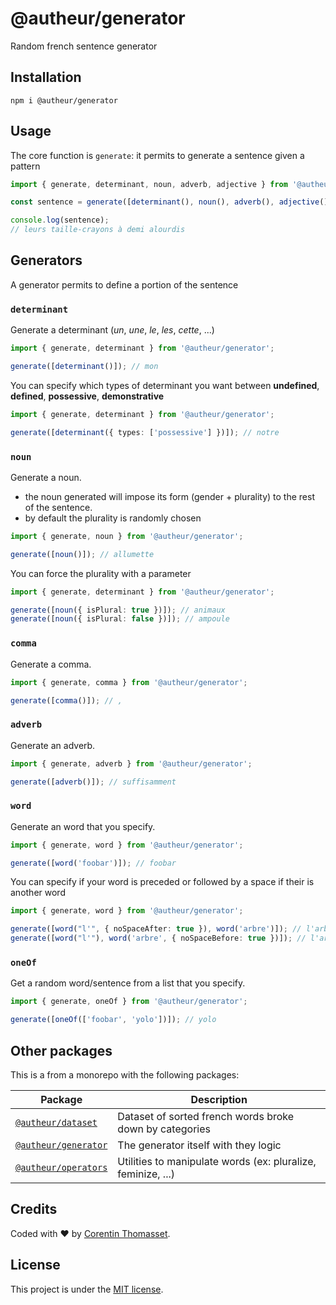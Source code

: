 # @autheur/generator

Random french sentence generator

## Installation

```
npm i @autheur/generator
```

## Usage

The core function is `generate`: it permits to generate a sentence given a pattern

```typescript
import { generate, determinant, noun, adverb, adjective } from '@autheur/generator';

const sentence = generate([determinant(), noun(), adverb(), adjective()]);

console.log(sentence);
// leurs taille-crayons à demi alourdis
```

## Generators

A generator permits to define a portion of the sentence

### `determinant`

Generate a determinant (_un_, _une_, _le_, _les_, _cette_, ...)

```typescript
import { generate, determinant } from '@autheur/generator';

generate([determinant()]); // mon
```

You can specify which types of determinant you want between **undefined**, **defined**, **possessive**, **demonstrative**

```typescript
import { generate, determinant } from '@autheur/generator';

generate([determinant({ types: ['possessive'] })]); // notre
```

### `noun`

Generate a noun.

- the noun generated will impose its form (gender + plurality) to the rest of the sentence.
- by default the plurality is randomly chosen

```typescript
import { generate, noun } from '@autheur/generator';

generate([noun()]); // allumette
```

You can force the plurality with a parameter

```typescript
import { generate, determinant } from '@autheur/generator';

generate([noun({ isPlural: true })]); // animaux
generate([noun({ isPlural: false })]); // ampoule
```

### `comma`

Generate a comma.

```typescript
import { generate, comma } from '@autheur/generator';

generate([comma()]); // ,
```

### `adverb`

Generate an adverb.

```typescript
import { generate, adverb } from '@autheur/generator';

generate([adverb()]); // suffisamment
```

### `word`

Generate an word that you specify.

```typescript
import { generate, word } from '@autheur/generator';

generate([word('foobar')]); // foobar
```

You can specify if your word is preceded or followed by a space if their is another word

```typescript
import { generate, word } from '@autheur/generator';

generate([word("l'", { noSpaceAfter: true }), word('arbre')]); // l'arbre
generate([word("l'"), word('arbre', { noSpaceBefore: true })]); // l'arbre
```

### `oneOf`

Get a random word/sentence from a list that you specify.

```typescript
import { generate, oneOf } from '@autheur/generator';

generate([oneOf(['foobar', 'yolo'])]); // yolo
```

## Other packages

This is a from a monorepo with the following packages:

| Package                                                                                     | Description                                                  |
| ------------------------------------------------------------------------------------------- | ------------------------------------------------------------ |
| [`@autheur/dataset`](https://github.com/CorentinTh/autheur/tree/main/packages/datasets/)    | Dataset of sorted french words broke down by categories      |
| [`@autheur/generator`](https://github.com/CorentinTh/autheur/tree/main/packages/generator/) | The generator itself with they logic                         |
| [`@autheur/operators`](https://github.com/CorentinTh/autheur/tree/main/packages/operators/) | Utilities to manipulate words (ex: pluralize, feminize, ...) |

## Credits

Coded with ❤️ by [Corentin Thomasset](//corentin-thomasset.fr).

## License

This project is under the [MIT license](LICENSE).
